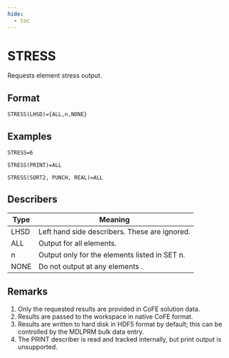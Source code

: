 ```yaml
---
hide:
  - toc
---
```

# STRESS
Requests element stress output.

## Format
`STRESS(LHSD)={ALL,n,NONE}`

## Examples
`STRESS=6`

`STRESS(PRINT)=ALL`

`STRESS(SORT2, PUNCH, REAL)=ALL`


## Describers
| Type       | Meaning  |
| ---------- | -------- |
| LHSD       | Left hand side describers. These are ignored.      |
| ALL        | Output for all elements.                           |
| n          | Output only for the elements listed in SET n.      |
| NONE       | Do not output at any elements .                    |

## Remarks
1. Only the requested results are provided in CoFE solution data.
2. Results are passed to the workspace in native CoFE format.
3. Results are written to hard disk in HDF5 format by default; this can be controlled by the MDLPRM bulk data entry.
4. The PRINT describer is read and tracked internally, but print output is unsupported. 
